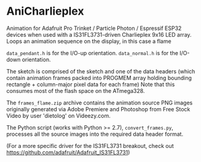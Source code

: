 # AniCharlieplex

Animation for Adafruit Pro Trinket / Particle Photon / Espressif ESP32 devices when used with a IS31FL3731-driven Charlieplex 9x16 LED array. Loops an animation sequence on the display, in this case a flame

`data_pendant.h` is for the I/O-up orientation. `data_normal.h` is for the I/O-down orientation.

The sketch is comprised of the sketch and one of the data headers (which contain animation frames packed into PROGMEM array holding bounding rectangle + column-major pixel data for each frame) Note that this consumes most of the flash space on the ATmega328.

The `frames_flame.zip` archive contains the animation source PNG images originally generated via Adobe Premiere and Photoshop from Free Stock Video by user 'dietolog' on Videezy.com.

The Python script (works with Python >= 2.7), `convert_frames.py`, processes all the source images into the required data header format.

(For a more specific driver for the IS31FL3731 breakout, check out https://github.com/adafruit/Adafruit_IS31FL3731)

